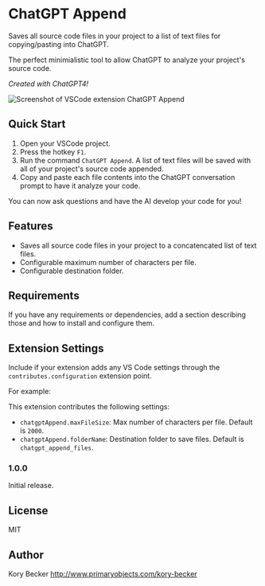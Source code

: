 # ChatGPT Append

Saves all source code files in your project to a list of text files for copying/pasting into ChatGPT.

The perfect minimialistic tool to allow ChatGPT to analyze your project's source code.

*Created with ChatGPT4!*

![Screenshot of VSCode extension ChatGPT Append](images/screenshot.gif)

## Quick Start

1. Open your VSCode project.
2. Press the hotkey `F1`.
3. Run the command `ChatGPT Append`. A list of text files will be saved with all of your project's source code appended.
4. Copy and paste each file contents into the ChatGPT conversation prompt to have it analyze your code.

You can now ask questions and have the AI develop your code for you!

## Features

- Saves all source code files in your project to a concatencated list of text files.
- Configurable maximum number of characters per file.
- Configurable destination folder.

## Requirements

If you have any requirements or dependencies, add a section describing those and how to install and configure them.

## Extension Settings

Include if your extension adds any VS Code settings through the `contributes.configuration` extension point.

For example:

This extension contributes the following settings:

* `chatgptAppend.maxFileSize`: Max number of characters per file. Default is `2000`.
* `chatgptAppend.folderName`: Destination folder to save files. Default is `chatgpt_append_files`.

### 1.0.0

Initial release.

## License

MIT

## Author

Kory Becker http://www.primaryobjects.com/kory-becker
